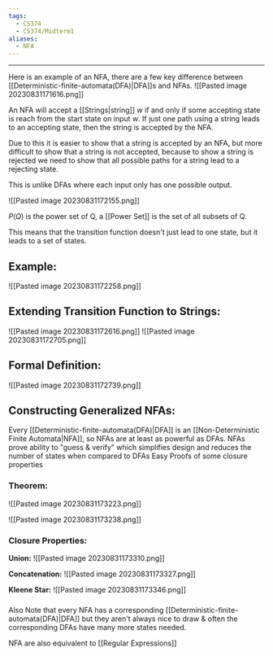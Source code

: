 ```yaml
---
tags:
  - CS374
  - CS374/Midterm1
aliases:
  - NFA
---
```

---
Here is an example of an NFA, there are a few key difference between [[Deterministic-finite-automata(DFA)|DFA]]s and NFAs.
![[Pasted image 20230831171616.png]]

An NFA will accept a [[Strings|string]] $w$ if and only if some accepting state is reach from the start state on input $w$. If just one path using a string leads to an accepting state, then the string is accepted by the NFA.

Due to this it is easier to show that a string is accepted by an NFA, but more difficult to show that a string is not accepted, because to show a string is rejected we need to show that all possible paths for a string lead to a rejecting state.

This is unlike DFAs where each input only has one possible output.

![[Pasted image 20230831172155.png]]

$P(Q)$ is the power set of Q, a [[Power Set]] is the set of all subsets of Q.

This means that the transition function doesn't just lead to one state, but it leads to a set of states.
## Example:
![[Pasted image 20230831172258.png]]

## Extending Transition Function to Strings:
![[Pasted image 20230831172616.png]]
![[Pasted image 20230831172705.png]]

## Formal Definition:
![[Pasted image 20230831172739.png]]

## Constructing Generalized NFAs:
Every [[Deterministic-finite-automata(DFA)|DFA]] is an [[Non-Deterministic Finite Automata|NFA]], so NFAs are at least as powerful as DFAs.
NFAs prove ability to "guess & verify" which simplifies design and reduces the number of states when compared to DFAs
Easy Proofs of some closure properties

### Theorem:
![[Pasted image 20230831173223.png]]

![[Pasted image 20230831173238.png]]

### Closure Properties:
**Union:**
![[Pasted image 20230831173310.png]]

**Concatenation:**
![[Pasted image 20230831173327.png]]

**Kleene Star:**
![[Pasted image 20230831173346.png]]
###
Also Note that every NFA has a corresponding [[Deterministic-finite-automata(DFA)|DFA]] but they aren't always nice to draw & often the corresponding DFAs have many more states needed. 

NFA are also equivalent to [[Regular Expressions]] 